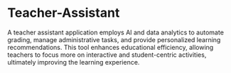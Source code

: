 # Teacher-Assistant
 A teacher assistant application employs AI and data analytics to automate grading, manage administrative tasks, and provide  personalized learning recommendations. This tool enhances educational efficiency, allowing teachers to focus more on interactive and  student-centric activities, ultimately improving the learning experience.
